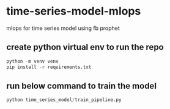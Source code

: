 # time-series-model-mlops
mlops for time series model using fb prophet
## create python virtual env to run the repo
```python
python -m venv venv
pip install -r requirements.txt
```
## run below command to train the model 
```python
python time_series_model/train_pipeline.py
```

